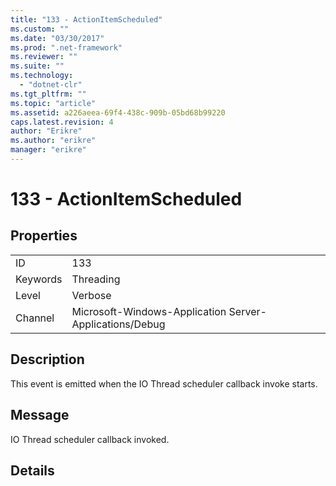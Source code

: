 ```yaml
---
title: "133 - ActionItemScheduled"
ms.custom: ""
ms.date: "03/30/2017"
ms.prod: ".net-framework"
ms.reviewer: ""
ms.suite: ""
ms.technology: 
  - "dotnet-clr"
ms.tgt_pltfrm: ""
ms.topic: "article"
ms.assetid: a226aeea-69f4-438c-909b-05bd68b99220
caps.latest.revision: 4
author: "Erikre"
ms.author: "erikre"
manager: "erikre"
---
```

# 133 - ActionItemScheduled
## Properties  
  
|||  
|-|-|  
|ID|133|  
|Keywords|Threading|  
|Level|Verbose|  
|Channel|Microsoft-Windows-Application Server-Applications/Debug|  
  
## Description  
 This event is emitted when the IO Thread scheduler callback invoke starts.  
  
## Message  
 IO Thread scheduler callback invoked.  
  
## Details
